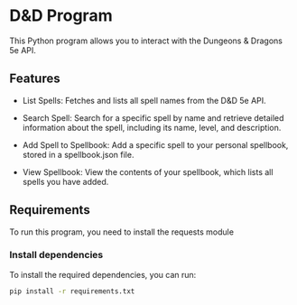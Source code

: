 # D&D Program
This Python program allows you to interact with the Dungeons & Dragons 5e API.

## Features
- List Spells: Fetches and lists all spell names from the D&D 5e API.

- Search Spell: Search for a specific spell by name and retrieve detailed information about the spell, including its name, level, and description.

- Add Spell to Spellbook: Add a specific spell to your personal spellbook, stored in a spellbook.json file.

- View Spellbook: View the contents of your spellbook, which lists all spells you have added.

## Requirements
To run this program, you need to install the requests module

### Install dependencies
To install the required dependencies, you can run:

```bash
pip install -r requirements.txt
